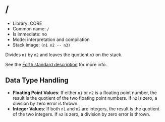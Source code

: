 # /

- Library: CORE
- Common name: `/`
- Is immediate: no
- Mode: interpretation and compilation
- Stack image: `(n1 n2 -- n3)`

Divides `n1` by `n2` and leaves the quotient `n3` on the stack.

See the [Forth standard description](https://forth-standard.org/standard/core/Div) for more info.

## Data Type Handling

- **Floating Point Values**: If either `n1` or `n2` is a floating point number, the result is the quotient of the two floating point numbers. If `n2` is zero, a division by zero error is thrown.
- **Integer Values**: If both `n1` and `n2` are integers, the result is the quotient of the two integers. If `n2` is zero, a division by zero error is thrown.
